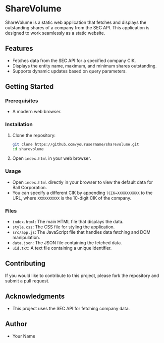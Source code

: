 # ShareVolume

ShareVolume is a static web application that fetches and displays the outstanding shares of a company from the SEC API. This application is designed to work seamlessly as a static website.

## Features
- Fetches data from the SEC API for a specified company CIK.
- Displays the entity name, maximum, and minimum shares outstanding.
- Supports dynamic updates based on query parameters.

## Getting Started

### Prerequisites
- A modern web browser.

### Installation
1. Clone the repository:
   ```bash
   git clone https://github.com/yourusername/sharevolume.git
   cd sharevolume
   ```
2. Open `index.html` in your web browser.

### Usage
- Open `index.html` directly in your browser to view the default data for Ball Corporation.
- You can specify a different CIK by appending `?CIK=XXXXXXXXXX` to the URL, where `XXXXXXXXXX` is the 10-digit CIK of the company.

### Files
- `index.html`: The main HTML file that displays the data.
- `style.css`: The CSS file for styling the application.
- `src/app.js`: The JavaScript file that handles data fetching and DOM manipulation.
- `data.json`: The JSON file containing the fetched data.
- `uid.txt`: A text file containing a unique identifier.

## Contributing
If you would like to contribute to this project, please fork the repository and submit a pull request.

## Acknowledgments
- This project uses the SEC API for fetching company data.

## Author
- Your Name
